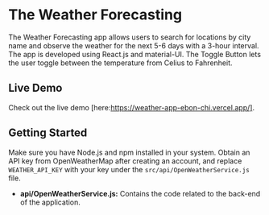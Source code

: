 # The Weather Forecasting

The Weather Forecasting app allows users to search for locations by city name and observe the weather for the next 5-6 days with a 3-hour interval. The app is developed using React.js and material-UI.
The Toggle Button lets the user toggle between the temperature from Celius to Fahrenheit.

## Live Demo
Check out the live demo [here:https://weather-app-ebon-chi.vercel.app/].

## Getting Started
Make sure you have Node.js and npm installed in your system. Obtain an API key from OpenWeatherMap after creating an account, and replace `WEATHER_API_KEY` with your key under the `src/api/OpenWeatherService.js` file.

- **api/OpenWeatherService.js:** Contains the code related to the back-end of the application.

